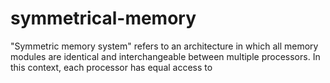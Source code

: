 # symmetrical-memory
"Symmetric memory system" refers to an architecture in which all memory modules are identical and interchangeable between multiple processors. In this context, each processor has equal access to 
